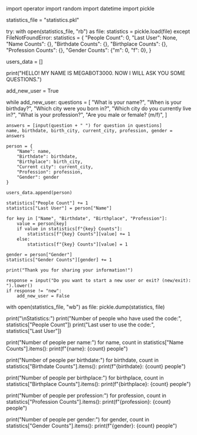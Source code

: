 import operator
import random
import datetime
import pickle

statistics_file = "statistics.pkl"

try:
    with open(statistics_file, "rb") as file:
        statistics = pickle.load(file)
except FileNotFoundError:
    statistics = {
        "People Count": 0,
        "Last User": None,
        "Name Counts": {},
        "Birthdate Counts": {},
        "Birthplace Counts": {},
        "Profession Counts": {},
        "Gender Counts": {"m": 0, "f": 0},
    }

users_data = []

print("HELLO! MY NAME IS MEGABOT3000. NOW I WILL ASK YOU SOME QUESTIONS.")

add_new_user = True

while add_new_user:
    questions = [
        "What is your name?",
        "When is your birthday?",
        "Which city were you born in?",
        "Which city do you currently live in?",
        "What is your profession?",
        "Are you male or female? (m/f)",
    ]

    answers = [input(question + " ") for question in questions]
    name, birthdate, birth_city, current_city, profession, gender = answers

    person = {
        "Name": name,
        "Birthdate": birthdate,
        "Birthplace": birth_city,
        "Current city": current_city,
        "Profession": profession,
        "Gender": gender
    }

    users_data.append(person)

    statistics["People Count"] += 1
    statistics["Last User"] = person["Name"]

    for key in ["Name", "Birthdate", "Birthplace", "Profession"]:
        value = person[key]
        if value in statistics[f"{key} Counts"]:
            statistics[f"{key} Counts"][value] += 1
        else:
            statistics[f"{key} Counts"][value] = 1

    gender = person["Gender"]
    statistics["Gender Counts"][gender] += 1

    print("Thank you for sharing your information!")

    response = input("Do you want to start a new user or exit? (new/exit): ").lower()
    if response != "new":
        add_new_user = False

with open(statistics_file, "wb") as file:
    pickle.dump(statistics, file)

print("\nStatistics:")
print("Number of people who have used the code:", statistics["People Count"])
print("Last user to use the code:", statistics["Last User"])

print("Number of people per name:")
for name, count in statistics["Name Counts"].items():
    print(f"{name}: {count} people")

print("Number of people per birthdate:")
for birthdate, count in statistics["Birthdate Counts"].items():
    print(f"{birthdate}: {count} people")

print("Number of people per birthplace:")
for birthplace, count in statistics["Birthplace Counts"].items():
    print(f"{birthplace}: {count} people")

print("Number of people per profession:")
for profession, count in statistics["Profession Counts"].items():
    print(f"{profession}: {count} people")

print("Number of people per gender:")
for gender, count in statistics["Gender Counts"].items():
    print(f"{gender}: {count} people")

